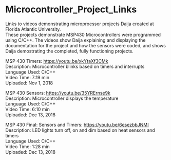 # Microcontroller_Project_Links

Links to videos demonstrating microprocssor projects Daija created at Florida Atlantic University.  
These projects demonstrate MSP430 Microcontrollers were programmed using C/C++.
The videos show Daija explaining and displaying the documentation for the project and how the sensors were coded,
and shows Daija demostrating the completed, fully functioning projects. 

MSP 430 Timers: https://youtu.be/xkYtaXf3CMk  
Description: Microcontroller blinks based on timers and interrupts  
Language Used: C/C++  
Video Time: 7:19 min  
Uploaded: Nov 1, 2018  

MSP 430 Sensors: https://youtu.be/35YRErnse9k  
Description: Microcontroller displays the temperature  
Language Used: C/C++  
Video Time: 6:10 min  
Uploaded: Dec 13, 2018  


MSP 430 Final: Sensors and Timers: https://youtu.be/6esezbbJNMI  
Description: LED lights turn off, on and dim based on heat sensors and timers  
Language Used: C/C++  
Video Time: 1:28 min  
Uploaded: Dec 13, 2018   



